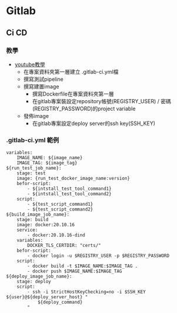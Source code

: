 # Gitlab
## Ci CD
### 教學 
* [youtube教學](https://www.youtube.com/watch?v=qP8kir2GUgo)
  * 在專案資料夾第一層建立 .gitlab-ci.yml檔
  * 撰寫測試pipeline
  * 撰寫建置image
    * 撰寫Dockerfile在專案資料夾第一層 
    * 在gitlab專案裝設定repository帳號(REGISTRY_USER) / 密碼(REGISTRY_PASSWORD)的project variable
  * 發佈image
    * 在gitlab專案設定deploy server的ssh key(SSH_KEY)
### .gitlab-ci.yml 範例
```
variables:
    IMAGE_NAME: ${image_name}
    IMAGE_TAG: ${image_tag}  
${run_test_job_name}:
    stage: test
    image: {run_test_docker_image_name:version}
    befor-script:
        - ${intstall_test_tool_command1}
        - ${intstall_test_tool_command2}
    script: 
        - ${test_script_command1}
        - ${test_script_command2}
${build_image_job_name}:
    stage: build
    image: docker:20.10.16
    service:
        - docker:20.10.16-dind
    variables:
        DOCKER_TLS_CERTDIR: "certs/"        
    befor-script:
        - docker login -u $REGISTRY_USER -p $REGISTRY_PASSWORD
    script: 
        - docker build -t $IMAGE_NAME:$IMAGE_TAG .
        - docker push $IMAGE_NAME:$IMAGE_TAG
${deploy_image_job_name}:
    stage: deploy
    script:
        - ssh -i StrictHostKeyChecking=no -i $SSH_KEY ${user}@${deploy_server_host} "
            ${deploy_command}
        "
```